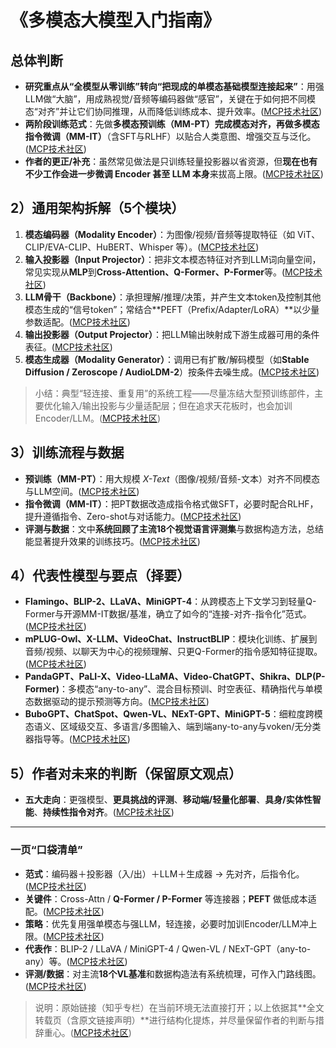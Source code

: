 # 《多模态大模型入门指南》

## 总体判断

* **研究重点从“全模型从零训练”转向“把现成的单模态基础模型连接起来”**：用强LLM做“大脑”，用成熟视觉/音频等编码器做“感官”，关键在于如何把不同模态“对齐”并让它们协同推理，从而降低训练成本、提升效率。([MCP技术社区][1])
* **两阶段训练范式**：先做**多模态预训练（MM-PT）**完成模态对齐，再做**多模态指令微调（MM-IT）**（含SFT与RLHF）以贴合人类意图、增强交互与泛化。([MCP技术社区][1])
* **作者的更正/补充**：虽然常见做法是只训练轻量投影器以省资源，但**现在也有不少工作会进一步微调 Encoder 甚至 LLM 本身**来拔高上限。([MCP技术社区][1])

## 2）通用架构拆解（5个模块）

1. **模态编码器（Modality Encoder）**：为图像/视频/音频等提取特征（如 ViT、CLIP/EVA-CLIP、HuBERT、Whisper 等）。([MCP技术社区][1])
2. **输入投影器（Input Projector）**：把非文本模态特征对齐到LLM词向量空间，常见实现从**MLP**到**Cross-Attention、Q-Former、P-Former**等。([MCP技术社区][1])
3. **LLM骨干（Backbone）**：承担理解/推理/决策，并产生文本token及控制其他模态生成的“信号token”；常结合\*\*PEFT（Prefix/Adapter/LoRA）\*\*以少量参数适配。([MCP技术社区][1])
4. **输出投影器（Output Projector）**：把LLM输出映射成下游生成器可用的条件表征。([MCP技术社区][1])
5. **模态生成器（Modality Generator）**：调用已有扩散/解码模型（如**Stable Diffusion / Zeroscope / AudioLDM-2**）按条件去噪生成。([MCP技术社区][1])

> 小结：典型“轻连接、重复用”的系统工程——尽量冻结大型预训练部件，主要优化输入/输出投影与少量适配层；但在追求天花板时，也会加训Encoder/LLM。([MCP技术社区][1])

## 3）训练流程与数据

* **预训练（MM-PT）**：用大规模 *X-Text*（图像/视频/音频-文本）对齐不同模态与LLM空间。([MCP技术社区][1])
* **指令微调（MM-IT）**：把PT数据改造成指令格式做SFT，必要时配合RLHF，提升遵循指令、Zero-shot与对话能力。([MCP技术社区][1])
* **评测与数据**：文中**系统回顾了主流18个视觉语言评测集**与数据构造方法，总结能显著提升效果的训练技巧。([MCP技术社区][1])

## 4）代表性模型与要点（择要）

* **Flamingo、BLIP-2、LLaVA、MiniGPT-4**：从跨模态上下文学习到轻量Q-Former与开源MM-IT数据/基准，确立了如今的“连接-对齐-指令化”范式。([MCP技术社区][1])
* **mPLUG-Owl、X-LLM、VideoChat、InstructBLIP**：模块化训练、扩展到音频/视频、以聊天为中心的视频理解、只更Q-Former的指令感知特征提取。([MCP技术社区][1])
* **PandaGPT、PaLI-X、Video-LLaMA、Video-ChatGPT、Shikra、DLP(P-Former)**：多模态“any-to-any”、混合目标预训、时空表征、精确指代与单模态数据驱动的提示预测等方向。([MCP技术社区][1])
* **BuboGPT、ChatSpot、Qwen-VL、NExT-GPT、MiniGPT-5**：细粒度跨模态语义、区域级交互、多语言/多图输入、端到端any-to-any与voken/无分类器指导等。([MCP技术社区][1])

## 5）作者对未来的判断（保留原文观点）

* **五大走向**：更强模型、**更具挑战的评测**、**移动端/轻量化部署**、**具身/实体性智能**、**持续性指令对齐**。([MCP技术社区][1])

---

### 一页“口袋清单”

* **范式**：编码器＋投影器（入/出）＋LLM＋生成器 → 先对齐，后指令化。([MCP技术社区][1])
* **关键件**：Cross-Attn / **Q-Former / P-Former** 等连接器；**PEFT** 做低成本适配。([MCP技术社区][1])
* **策略**：优先复用强单模态与强LLM，轻连接，必要时加训Encoder/LLM冲上限。([MCP技术社区][1])
* **代表作**：BLIP-2 / LLaVA / MiniGPT-4 / Qwen-VL / NExT-GPT（any-to-any）等。([MCP技术社区][1])
* **评测/数据**：对主流**18个VL基准**和数据构造法有系统梳理，可作入门路线图。([MCP技术社区][1])

> 说明：原始链接（知乎专栏）在当前环境无法直接打开；以上依据其\*\*全文转载页（含原文链接声明）\*\*进行结构化提炼，并尽量保留作者的判断与措辞重心。([MCP技术社区][1])

[1]: https://mcp.csdn.net/68006ed1a5baf817cf491d8c.html "多模态大模型入门指南（非常详细）零基础入门到精通，收藏这一篇就够了_人工智能_程序员_大白-MCP技术社区"
